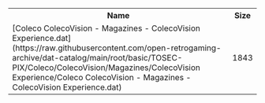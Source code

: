 <table>
<tr><th>Name</th><th>Size</th></tr>
<tr><td>[Coleco ColecoVision - Magazines - ColecoVision Experience.dat](https://raw.githubusercontent.com/open-retrogaming-archive/dat-catalog/main/root/basic/TOSEC-PIX/Coleco/ColecoVision/Magazines/ColecoVision Experience/Coleco ColecoVision - Magazines - ColecoVision Experience.dat)</td><td>1843</td></tr>
</table>
